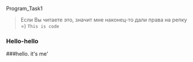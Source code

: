 Program_Task1

> Если Вы читаете это, значит мне наконец-то дали права на репку =)
`This is code`

### Hello-hello

###hello. it's me'